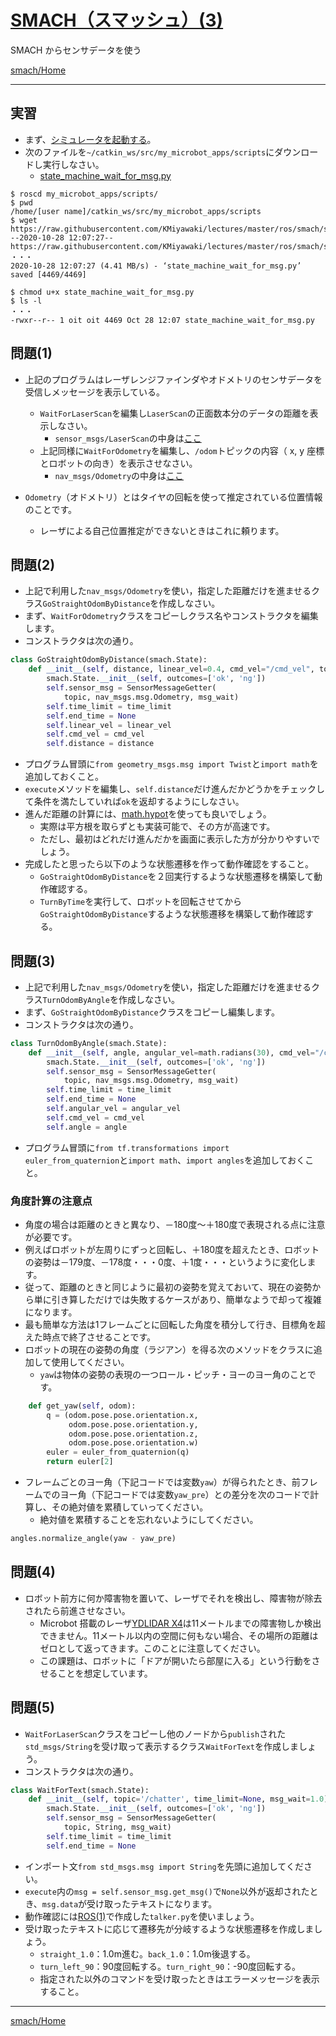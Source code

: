 # [SMACH（スマッシュ）(3)](http://wiki.ros.org/smach)

SMACH からセンサデータを使う

[smach/Home](Home.md)

---

## 実習

- まず、[シミュレータを起動する](../stage_simulator/stage_simulator_01.md)。
- 次のファイルを`~/catkin_ws/src/my_microbot_apps/scripts`にダウンロードし実行しなさい。
  - [state_machine_wait_for_msg.py](https://raw.githubusercontent.com/KMiyawaki/lectures/master/ros/smach/smach_03/state_machine_wait_for_msg.py)

```shell
$ roscd my_microbot_apps/scripts/
$ pwd
/home/[user name]/catkin_ws/src/my_microbot_apps/scripts
$ wget https://raw.githubusercontent.com/KMiyawaki/lectures/master/ros/smach/smach_03/state_machine_wait_for_msg.py
--2020-10-28 12:07:27--  https://raw.githubusercontent.com/KMiyawaki/lectures/master/ros/smach/smach_03/state_machine_wait_for_msg.py
・・・
2020-10-28 12:07:27 (4.41 MB/s) - ‘state_machine_wait_for_msg.py’ saved [4469/4469]

$ chmod u+x state_machine_wait_for_msg.py
$ ls -l
・・・
-rwxr--r-- 1 oit oit 4469 Oct 28 12:07 state_machine_wait_for_msg.py
```

## 問題(1)

- 上記のプログラムはレーザレンジファインダやオドメトリのセンサデータを受信しメッセージを表示している。

  - `WaitForLaserScan`を編集し`LaserScan`の正面数本分のデータの距離を表示しなさい。
    - `sensor_msgs/LaserScan`の中身は[ここ](http://docs.ros.org/api/sensor_msgs/html/msg/LaserScan.html)
  - 上記同様に`WaitForOdometry`を編集し、`/odom`トピックの内容（ x, y 座標とロボットの向き）を表示させなさい。
    - `nav_msgs/Odometry`の中身は[ここ](http://docs.ros.org/api/nav_msgs/html/msg/Odometry.html)

- `Odometry`（オドメトリ）とはタイヤの回転を使って推定されている位置情報のことです。
  - レーザによる自己位置推定ができないときはこれに頼ります。

## 問題(2)

- 上記で利用した`nav_msgs/Odometry`を使い，指定した距離だけを進ませるクラス`GoStraightOdomByDistance`を作成しなさい。
- まず、`WaitForOdometry`クラスをコピーしクラス名やコンストラクタを編集します。
- コンストラクタは次の通り。

```python
class GoStraightOdomByDistance(smach.State):
    def __init__(self, distance, linear_vel=0.4, cmd_vel="/cmd_vel", topic='/odom', time_limit=None, msg_wait=1.0):
        smach.State.__init__(self, outcomes=['ok', 'ng'])
        self.sensor_msg = SensorMessageGetter(
            topic, nav_msgs.msg.Odometry, msg_wait)
        self.time_limit = time_limit
        self.end_time = None
        self.linear_vel = linear_vel
        self.cmd_vel = cmd_vel
        self.distance = distance
```

- プログラム冒頭に`from geometry_msgs.msg import Twist`と`import math`を追加しておくこと。
- `execute`メソッドを編集し、`self.distance`だけ進んだかどうかをチェックして条件を満たしていれば`ok`を返却するようにしなさい。
- 進んだ距離の計算には、[math.hypot](https://docs.python.org/ja/3/library/math.html#math.hypot)を使っても良いでしょう。
  - 実際は平方根を取らずとも実装可能で、その方が高速です。
  - ただし、最初はどれだけ進んだかを画面に表示した方が分かりやすいでしょう。
- 完成したと思ったら以下のような状態遷移を作って動作確認をすること。
  - `GoStraightOdomByDistance`を２回実行するような状態遷移を構築して動作確認する。
  - `TurnByTime`を実行して、ロボットを回転させてから`GoStraightOdomByDistance`するような状態遷移を構築して動作確認する。

## 問題(3)

- 上記で利用した`nav_msgs/Odometry`を使い，指定した距離だけを進ませるクラス`TurnOdomByAngle`を作成しなさい。
- まず、`GoStraightOdomByDistance`クラスをコピーし編集します。
- コンストラクタは次の通り。

```python
class TurnOdomByAngle(smach.State):
    def __init__(self, angle, angular_vel=math.radians(30), cmd_vel="/cmd_vel", topic='/odom', time_limit=None, msg_wait=1.0):
        smach.State.__init__(self, outcomes=['ok', 'ng'])
        self.sensor_msg = SensorMessageGetter(
            topic, nav_msgs.msg.Odometry, msg_wait)
        self.time_limit = time_limit
        self.end_time = None
        self.angular_vel = angular_vel
        self.cmd_vel = cmd_vel
        self.angle = angle
```

- プログラム冒頭に`from tf.transformations import euler_from_quaternion`と`import math`、`import angles`を追加しておくこと。

### 角度計算の注意点

- 角度の場合は距離のときと異なり、－180度～＋180度で表現される点に注意が必要です。
- 例えばロボットが左周りにずっと回転し、＋180度を超えたとき、ロボットの姿勢は－179度、－178度・・・0度、＋1度・・・というように変化します。
- 従って、距離のときと同じように最初の姿勢を覚えておいて、現在の姿勢から単に引き算しただけでは失敗するケースがあり、簡単なようで却って複雑になります。
- 最も簡単な方法は1フレームごとに回転した角度を積分して行き、目標角を超えた時点で終了させることです。
- ロボットの現在の姿勢の角度（ラジアン）を得る次のメソッドをクラスに追加して使用してください。
  - `yaw`は物体の姿勢の表現の一つロール・ピッチ・ヨーのヨー角のことです。

```python
    def get_yaw(self, odom):
        q = (odom.pose.pose.orientation.x,
             odom.pose.pose.orientation.y,
             odom.pose.pose.orientation.z,
             odom.pose.pose.orientation.w)
        euler = euler_from_quaternion(q)
        return euler[2]
```

- フレームごとのヨー角（下記コードでは変数`yaw`）が得られたとき、前フレームでのヨー角（下記コードでは変数`yaw_pre`）との差分を次のコードで計算し、その絶対値を累積していってください。
  - 絶対値を累積することを忘れないようにしてください。

```python
angles.normalize_angle(yaw - yaw_pre)
```

## 問題(4)

- ロボット前方に何か障害物を置いて、レーザでそれを検出し、障害物が除去されたら前進させなさい。
  - Microbot 搭載のレーザ[YDLIDAR X4](https://www.ydlidar.com/products/view/5.html)は11メートルまでの障害物しか検出できません。11メートル以内の空間に何もない場合、その場所の距離はゼロとして返ってきます。このことに注意してください。
  - この課題は、ロボットに「ドアが開いたら部屋に入る」という行動をさせることを想定しています。

## 問題(5)

- `WaitForLaserScan`クラスをコピーし他のノードから`publish`された`std_msgs/String`を受け取って表示するクラス`WaitForText`を作成しましょう。
- コンストラクタは次の通り。

```python
class WaitForText(smach.State):
    def __init__(self, topic='/chatter', time_limit=None, msg_wait=1.0):
        smach.State.__init__(self, outcomes=['ok', 'ng'])
        self.sensor_msg = SensorMessageGetter(
            topic, String, msg_wait)
        self.time_limit = time_limit
        self.end_time = None
```

- インポート文`from std_msgs.msg import String`を先頭に追加してください。
- `execute`内の`msg = self.sensor_msg.get_msg()`で`None`以外が返却されたとき、`msg.data`が受け取ったテキストになります。
- 動作確認には[ROS(1)](../basics_01.md)で作成した`talker.py`を使いましょう。
- 受け取ったテキストに応じて遷移先が分岐するような状態遷移を作成しましょう。
  - `straight_1.0`：1.0m進む。`back_1.0`：1.0m後退する。
  - `turn_left_90`：90度回転する。`turn_right_90`：-90度回転する。
  - 指定された以外のコマンドを受け取ったときはエラーメッセージを表示すること。

---

[smach/Home](Home.md)
